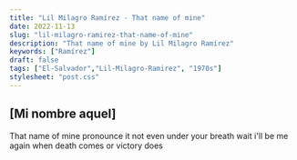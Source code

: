 ```yaml
---
title: "Lil Milagro Ramírez - That name of mine"
date: 2022-11-13
slug: "lil-milagro-ramirez-that-name-of-mine"
description: "That name of mine by Lil Milagro Ramírez"
keywords: ["Ramírez"]
draft: false
tags: ["El-Salvador","Lil-Milagro-Ramirez", "1970s"]
stylesheet: "post.css"
---  
```

## **[Mi nombre aquel]**  

That name of mine
pronounce it not even 
under your breath
wait
i'll be me again
when death comes
or victory does
